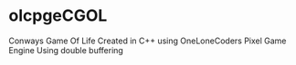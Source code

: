 # olcpgeCGOL
Conways Game Of Life Created in C++ using OneLoneCoders Pixel Game Engine
Using double buffering

